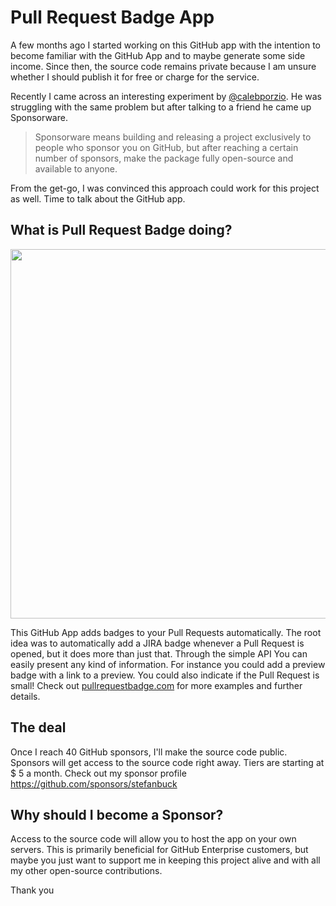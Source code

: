 # Pull Request Badge App

A few months ago I started working on this GitHub app with the intention to become familiar with the GitHub App and to maybe generate some side income. Since then, the source code remains private because I am unsure whether I should publish it for free or charge for the service.

Recently I came across an interesting experiment by [@calebporzio](https://twitter.com/calebporzio). He was struggling with the same problem but after talking to a friend he came up Sponsorware.

> Sponsorware means building and releasing a project exclusively to people who sponsor you on GitHub, but after reaching a certain number of sponsors, make the package fully open-source and available to anyone.

From the get-go, I was convinced this approach could work for this project as well. Time to talk about the GitHub app.

## What is Pull Request Badge doing?

<a href="https://pullrequestbadge.com/"><img src="https://user-images.githubusercontent.com/1393946/75721049-e781f800-5cd7-11ea-9621-b78c247c511d.png" width="591"></a>

This GitHub App adds badges to your Pull Requests automatically. The root idea was to automatically add a JIRA badge whenever a Pull Request is opened, but it does more than just that. Through the simple API You can easily present any kind of information. For instance you could add a preview badge with a link to a preview.   You could also indicate if the Pull Request is small! Check out [pullrequestbadge.com](https://pullrequestbadge.com/) for more examples and further details. 

## The deal

Once I reach 40 GitHub sponsors, I'll make the source code public. Sponsors will get access to the source code right away. Tiers are starting at $ 5 a month. Check out my sponsor profile https://github.com/sponsors/stefanbuck

## Why should I become a Sponsor?

Access to the source code will allow you to host the app on your own servers. This is primarily beneficial for GitHub Enterprise customers, but maybe you just want to support me in keeping this project alive and with all my other open-source contributions. 

Thank you
